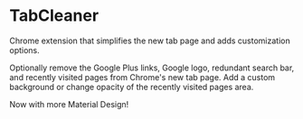 # TabCleaner
Chrome extension that simplifies the new tab page and adds customization options.

Optionally remove the Google Plus links, Google logo, redundant search bar, and recently visited pages from Chrome's new tab page.
Add a custom background or change opacity of the recently visited pages area.

Now with more Material Design!
